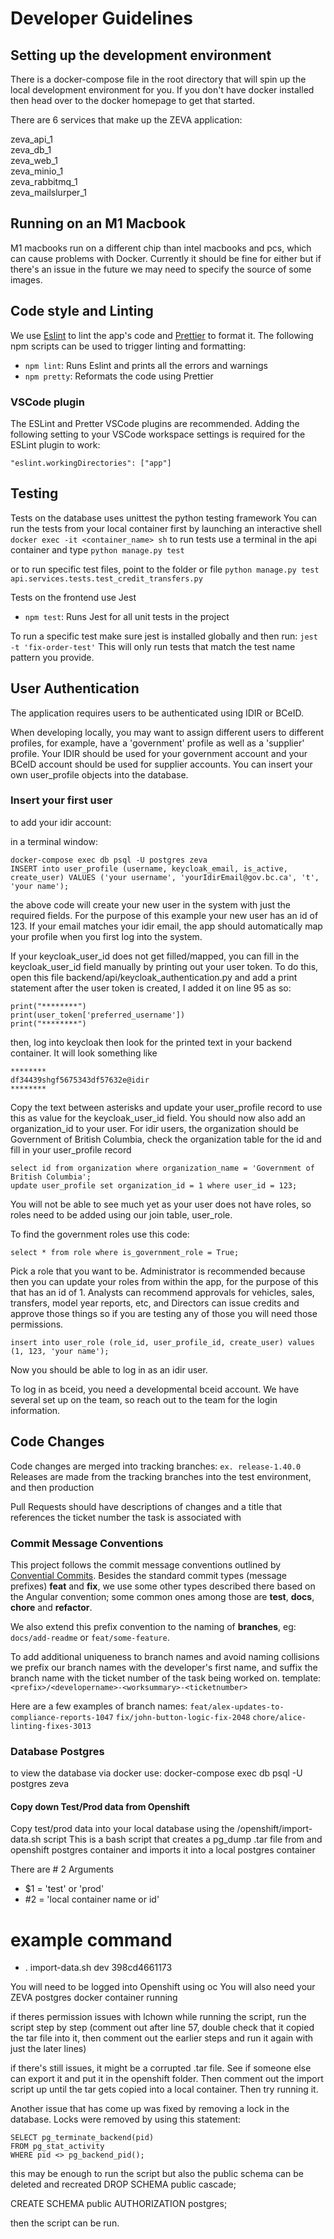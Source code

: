 # Developer Guidelines

## Setting up the development environment

There is a docker-compose file in the root directory that will spin up the local development environment for you. If you don't have docker installed then head over to the docker homepage to get that started.

There are 6 services that make up the ZEVA application:

zeva_api_1  
zeva_db_1  
zeva_web_1  
zeva_minio_1  
zeva_rabbitmq_1  
zeva_mailslurper_1

## Running on an M1 Macbook

M1 macbooks run on a different chip than intel macbooks and pcs, which can cause problems with Docker. Currently it should be fine for either but if there's an issue in the future we may need to specify the source of some images.

## Code style and Linting

We use [Eslint](https://eslint.org/) to lint the app's code and [Prettier](https://prettier.io/) to format it. The following npm scripts can be used to trigger linting and formatting:

- `npm lint`: Runs Eslint and prints all the errors and warnings
- `npm pretty`: Reformats the code using Prettier

### VSCode plugin

The ESLint and Pretter VSCode plugins are recommended.
Adding the following setting to your VSCode workspace settings is required for the ESLint plugin to work:

```
"eslint.workingDirectories": ["app"]
```

## Testing

Tests on the database uses unittest the python testing framework
You can run the tests from your local container first by launching an interactive shell
`docker exec -it <container_name> sh`
to run tests use a terminal in the api container and type
`python manage.py test`

or to run specific test files, point to the folder or file
`python manage.py test api.services.tests.test_credit_transfers.py`

Tests on the frontend use Jest

- `npm test`: Runs Jest for all unit tests in the project

To run a specific test make sure jest is installed globally and then run:
`jest -t 'fix-order-test'`
This will only run tests that match the test name pattern you provide.

## User Authentication

The application requires users to be authenticated using IDIR or BCeID.

When developing locally, you may want to assign different users to different profiles, for example, have a 'government' profile as well as a 'supplier' profile. Your IDIR should be used for your government account and your BCeID account should be used for supplier accounts. You can insert your own user_profile objects into the database.

### Insert your first user

to add your idir account:

in a terminal window:

```
docker-compose exec db psql -U postgres zeva
INSERT into user_profile (username, keycloak_email, is_active, create_user) VALUES ('your username', 'yourIdirEmail@gov.bc.ca', 't', 'your name');
```

the above code will create your new user in the system with just the required fields. For the purpose of this example your new user has an id of 123. If your email matches your idir email, the app should automatically map your profile when you first log into the system.

If your keycloak_user_id does not get filled/mapped, you can fill in the keycloak_user_id field manually by printing out your user token. To do this, open this file backend/api/keycloak_authentication.py and add a print statement after the user token is created, I added it on line 95 as so:

```
print("********")
print(user_token['preferred_username'])
print("********")
```

then, log into keycloak then look for the printed text in your backend container. It will look something like

```
********
df34439shgf5675343df57632e@idir
********
```

Copy the text between asterisks and update your user_profile record to use this as value for the keycloak_user_id field. You should now also add an organization_id to your user. For idir users, the organization should be Government of British Columbia, check the organization table for the id and fill in your user_profile record

```
select id from organization where organization_name = 'Government of British Columbia';
update user_profile set organization_id = 1 where user_id = 123;
```

You will not be able to see much yet as your user does not have roles, so roles need to be added using our join table, user_role.

To find the government roles use this code:

```
select * from role where is_government_role = True;
```

Pick a role that you want to be. Administrator is recommended because then you can update your roles from within the app, for the purpose of this that has an id of 1. Analysts can recommend approvals for vehicles, sales, transfers, model year reports, etc, and Directors can issue credits and approve those things so if you are testing any of those you will need those permissions.

```
insert into user_role (role_id, user_profile_id, create_user) values (1, 123, 'your name');
```

Now you should be able to log in as an idir user.

To log in as bceid, you need a developmental bceid account. We have several set up on the team, so reach out to the team for the login information.

## Code Changes

Code changes are merged into tracking branches: `ex. release-1.40.0`
Releases are made from the tracking branches into the test environment, and then production

Pull Requests should have descriptions of changes and a title that references the
ticket number the task is associated with

### Commit Message Conventions

This project follows the commit message conventions outlined by [Convential Commits](https://www.conventionalcommits.org/). Besides the standard commit types (message prefixes) **feat** and **fix**, we use some other types described there based on the Angular convention; some common ones among those are **test**, **docs**, **chore** and **refactor**.

We also extend this prefix convention to the naming of **branches**, eg: `docs/add-readme` or `feat/some-feature`.

To add additional uniqueness to branch names and avoid naming collisions we prefix our branch names with the developer's first name, and suffix the branch name with the ticket number of the task being worked on. template: `<prefix>/<developername>-<worksummary>-<ticketnumber>`

Here are a few examples of branch names:
`feat/alex-updates-to-compliance-reports-1047`
`fix/john-button-logic-fix-2048`
`chore/alice-linting-fixes-3013`

### Database Postgres

to view the database via docker use:
docker-compose exec db psql -U postgres zeva

#### Copy down Test/Prod data from Openshift

Copy test/prod data into your local database using the /openshift/import-data.sh script
This is a bash script that creates a pg_dump .tar file from and openshift postgres container
and imports it into a local postgres container

There are # 2 Arguments

- $1 = 'test' or 'prod'
- #2 = 'local container name or id'

# example command

- . import-data.sh dev 398cd4661173

You will need to be logged into Openshift using oc
You will also need your ZEVA postgres docker container running

if theres permission issues with lchown while running the script, run the script step by step (comment out after line 57, double check that it copied the tar file into it, then comment out the earlier steps and run it again with just the later lines)

if there's still issues, it might be a corrupted .tar file. See if someone else can export it and put it in the openshift folder. Then comment out the import script up until the tar gets copied into a local container. Then try running it.

Another issue that has come up was fixed by removing a lock in the database.
Locks were removed by using this statement:

```
SELECT pg_terminate_backend(pid)
FROM pg_stat_activity
WHERE pid <> pg_backend_pid();
```

this may be enough to run the script but also the public schema can be deleted and recreated
DROP SCHEMA public cascade;

CREATE SCHEMA public AUTHORIZATION postgres;

then the script can be run.
